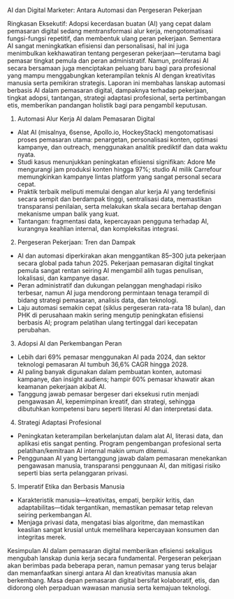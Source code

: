 AI dan Digital Marketer: Antara Automasi dan Pergeseran Pekerjaan

Ringkasan Eksekutif:
Adopsi kecerdasan buatan (AI) yang cepat dalam pemasaran digital sedang mentransformasi alur kerja, mengotomatisasi fungsi-fungsi repetitif, dan membentuk ulang peran pekerjaan. Sementara AI sangat meningkatkan efisiensi dan personalisasi, hal ini juga menimbulkan kekhawatiran tentang pergeseran pekerjaan—terutama bagi pemasar tingkat pemula dan peran administratif. Namun, proliferasi AI secara bersamaan juga menciptakan peluang baru bagi para profesional yang mampu menggabungkan keterampilan teknis AI dengan kreativitas manusia serta pemikiran strategis. Laporan ini membahas lanskap automasi berbasis AI dalam pemasaran digital, dampaknya terhadap pekerjaan, tingkat adopsi, tantangan, strategi adaptasi profesional, serta pertimbangan etis, memberikan pandangan holistik bagi para pengambil keputusan.

1. Automasi Alur Kerja AI dalam Pemasaran Digital
- Alat AI (misalnya, 6sense, Apollo.io, HockeyStack) mengotomatisasi proses pemasaran utama: penargetan, personalisasi konten, optimasi kampanye, dan outreach, menggunakan analitik prediktif dan data waktu nyata.
- Studi kasus menunjukkan peningkatan efisiensi signifikan: Adore Me mengurangi jam produksi konten hingga 97%; studio AI milik Carrefour memungkinkan kampanye lintas platform yang sangat personal secara cepat.
- Praktik terbaik meliputi memulai dengan alur kerja AI yang terdefinisi secara sempit dan berdampak tinggi, sentralisasi data, memastikan transparansi penilaian, serta melakukan skala secara bertahap dengan mekanisme umpan balik yang kuat.
- Tantangan: fragmentasi data, kepercayaan pengguna terhadap AI, kurangnya keahlian internal, dan kompleksitas integrasi.

2. Pergeseran Pekerjaan: Tren dan Dampak
- AI dan automasi diperkirakan akan menggantikan 85–300 juta pekerjaan secara global pada tahun 2025. Pekerjaan pemasaran digital tingkat pemula sangat rentan seiring AI mengambil alih tugas penulisan, lokalisasi, dan kampanye dasar.
- Peran administratif dan dukungan pelanggan menghadapi risiko terbesar, namun AI juga mendorong permintaan tenaga terampil di bidang strategi pemasaran, analisis data, dan teknologi.
- Laju automasi semakin cepat (siklus pergeseran rata-rata 18 bulan), dan PHK di perusahaan makin sering mengutip peningkatan efisiensi berbasis AI; program pelatihan ulang tertinggal dari kecepatan perubahan.

3. Adopsi AI dan Perkembangan Peran
- Lebih dari 69% pemasar menggunakan AI pada 2024, dan sektor teknologi pemasaran AI tumbuh 36,6% CAGR hingga 2028.
- AI paling banyak digunakan dalam pembuatan konten, automasi kampanye, dan insight audiens; hampir 60% pemasar khawatir akan keamanan pekerjaan akibat AI.
- Tanggung jawab pemasar bergeser dari eksekusi rutin menjadi pengawasan AI, kepemimpinan kreatif, dan strategi, sehingga dibutuhkan kompetensi baru seperti literasi AI dan interpretasi data.

4. Strategi Adaptasi Profesional
- Peningkatan keterampilan berkelanjutan dalam alat AI, literasi data, dan aplikasi etis sangat penting. Program pengembangan profesional serta pelatihan/kemitraan AI internal makin umum ditemui.
- Penggunaan AI yang bertanggung jawab dalam pemasaran menekankan pengawasan manusia, transparansi penggunaan AI, dan mitigasi risiko seperti bias serta pelanggaran privasi.

5. Imperatif Etika dan Berbasis Manusia
- Karakteristik manusia—kreativitas, empati, berpikir kritis, dan adaptabilitas—tidak tergantikan, memastikan pemasar tetap relevan seiring perkembangan AI.
- Menjaga privasi data, mengatasi bias algoritme, dan memastikan keaslian sangat krusial untuk memelihara kepercayaan konsumen dan integritas merek.

Kesimpulan
AI dalam pemasaran digital memberikan efisiensi sekaligus mengubah lanskap dunia kerja secara fundamental. Pergeseran pekerjaan akan berimbas pada beberapa peran, namun pemasar yang terus belajar dan memanfaatkan sinergi antara AI dan kreativitas manusia akan berkembang. Masa depan pemasaran digital bersifat kolaboratif, etis, dan didorong oleh perpaduan wawasan manusia serta kemajuan teknologi.